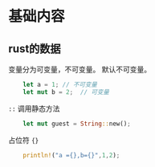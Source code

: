 # 基础内容

## rust的数据

变量分为可变量，不可变量。
默认不可变量。

```rust
    let a = 1; // 不可变量
    let mut b = 2;  // 可变量
```

`::` 调用静态方法 
```rust
    let mut guest = String::new();
```

占位符
`{}`
```rust
    println!("a ={},b={}",1,2);
```